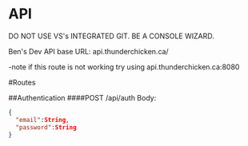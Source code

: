 # API

DO NOT USE VS's INTEGRATED GIT. BE A CONSOLE WIZARD.

Ben's Dev API base URL:
api.thunderchicken.ca/

-note if this route is not working try using api.thunderchicken.ca:8080

#Routes

##Authentication
####POST /api/auth
Body:
````json
{ 
  "email":String,
  "password":String
}
````

